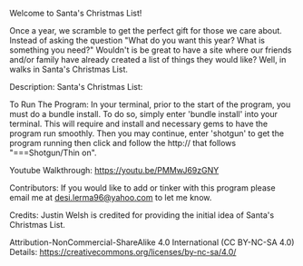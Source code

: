 Welcome to Santa's Christmas List!


Once a year, we scramble to get the perfect gift for those we care about. Instead of asking the question "What do you want this year? What is something you need?" Wouldn't is be great to have a site where our friends and/or family have already created a list of things they would like? Well, in walks in Santa's Christmas List.

Description: Santa's Christmas List:

To Run The Program: In your terminal, prior to the start of the program, you must do a bundle install. To do so, simply enter 'bundle install' into your terminal. This will require and install and necessary gems to have the program run smoothly. Then you may continue, enter 'shotgun' to get the program running then click and follow the http:// that follows "===Shotgun/Thin on".

Youtube Walkthrough: https://youtu.be/PMMwJ69zGNY

Contributors: If you would like to add or tinker with this program please email me at desi.lerma96@yahoo.com to let me know. 

Credits: Justin Welsh is credited for providing the initial idea of Santa's Christmas List. 

Attribution-NonCommercial-ShareAlike 4.0 International (CC BY-NC-SA 4.0) Details: https://creativecommons.org/licenses/by-nc-sa/4.0/
